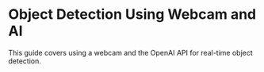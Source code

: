 # Object Detection Using Webcam and AI

This guide covers using a webcam and the OpenAI API for real-time object detection.

